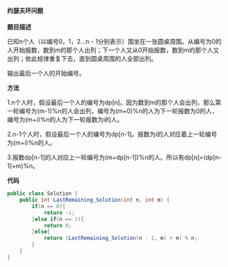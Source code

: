 #### 约瑟夫环问题

**题目描述**

已知n个人（以编号0，1，2...n - 1分别表示）围坐在一张圆桌周围。从编号为0的人开始报数，数到m的那个人出列；下一个人又从0开始报数，数到m的那个人又出列；依此规律重复下去，直到圆桌周围的人全部出列。

输出最后一个人的开始编号。

**方法**

1.n个人时，假设最后一个人的编号为dp[n]。因为数到m的那个人会出列，那么第一轮编号为(m-1)%n的人会出列，编号为(m+0)%n的人为下一轮报数为0的人，编号为(m+i)%n的人为下一轮报数为i的人。

2.n-1个人时，假设最后一个人的编号为dp[n-1]。报数为i的人对应着上一轮编号为(m+i)%n的人。

3.报数dp[n-1]的人对应上一轮编号为(m+dp[n-1])%n的人。所以有dp[n]=(dp[n-1]+m)%n。

**代码**

```java
public class Solution {
    public int LastRemaining_Solution(int n, int m) {
        if(n == 0){
            return -1;
        }else if(n == 1){
            return 0;
        }else{
            return (LastRemaining_Solution(n - 1, m) + m) % n;
        }
    }
}
```

